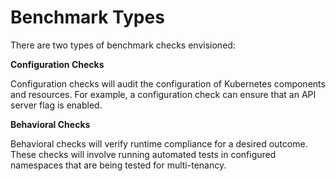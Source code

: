 # Benchmark Types

There are two types of benchmark checks envisioned:

**Configuration Checks**

Configuration checks will audit the configuration of Kubernetes components and resources. For example, a configuration check can ensure that an API server flag is enabled.


**Behavioral Checks**

Behavioral checks will verify runtime compliance for a desired outcome. These checks will involve running automated tests in configured namespaces that are being tested for multi-tenancy.